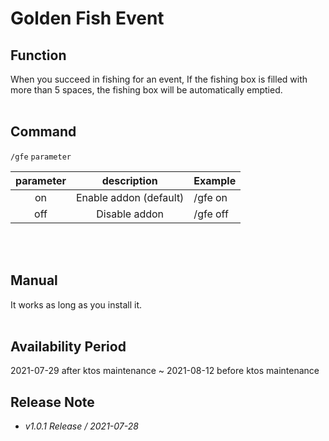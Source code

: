 # Golden Fish Event

## Function
When you succeed in fishing for an event, If the fishing box is filled with more than 5 spaces, the fishing box will be automatically emptied.
<br/>
<br/>

## Command
``/gfe``  ``parameter``

|parameter|description|Example|
|:---:|:---:|:---|
| on  | Enable addon (default)| /gfe on  |
| off | Disable addon         | /gfe off |
<br/>
<br/>

## Manual
It works as long as you install it.
<br/>
<br/>

## Availability Period
2021-07-29 after ktos maintenance ~ 2021-08-12 before ktos maintenance 


## Release Note
- *v1.0.1 Release / 2021-07-28*
